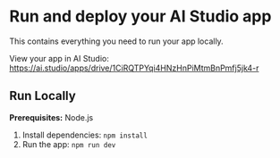 

# Run and deploy your AI Studio app

This contains everything you need to run your app locally.

View your app in AI Studio: https://ai.studio/apps/drive/1CiRQTPYqi4HNzHnPiMtmBnPmfj5jk4-r

## Run Locally

**Prerequisites:**  Node.js


1. Install dependencies:
   `npm install`
3. Run the app:
   `npm run dev`
